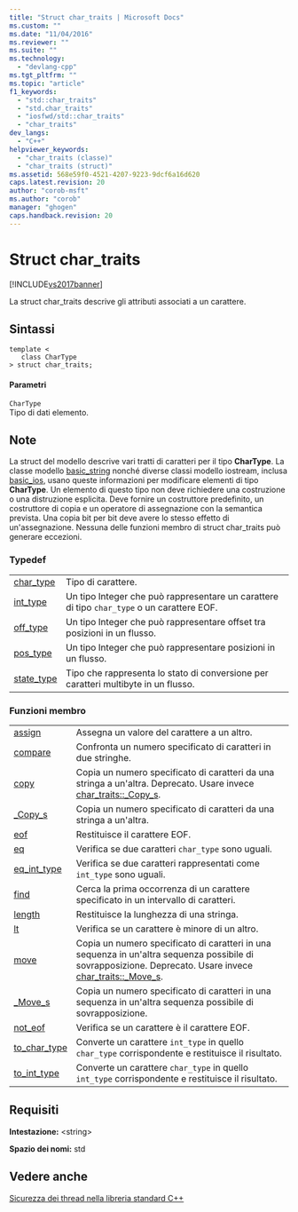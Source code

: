 ```yaml
---
title: "Struct char_traits | Microsoft Docs"
ms.custom: ""
ms.date: "11/04/2016"
ms.reviewer: ""
ms.suite: ""
ms.technology: 
  - "devlang-cpp"
ms.tgt_pltfrm: ""
ms.topic: "article"
f1_keywords: 
  - "std::char_traits"
  - "std.char_traits"
  - "iosfwd/std::char_traits"
  - "char_traits"
dev_langs: 
  - "C++"
helpviewer_keywords: 
  - "char_traits (classe)"
  - "char_traits (struct)"
ms.assetid: 568e59f0-4521-4207-9223-9dcf6a16d620
caps.latest.revision: 20
author: "corob-msft"
ms.author: "corob"
manager: "ghogen"
caps.handback.revision: 20
---
```

# Struct char_traits
[!INCLUDE[vs2017banner](../assembler/inline/includes/vs2017banner.md)]

La struct char\_traits descrive gli attributi associati a un carattere.  
  
## Sintassi  
  
```  
template <  
   class CharType  
> struct char_traits;  
```  
  
#### Parametri  
 `CharType`  
 Tipo di dati elemento.  
  
## Note  
 La struct del modello descrive vari tratti di caratteri per il tipo **CharType**.  La classe modello [basic\_string](../standard-library/basic-string-class.md) nonché diverse classi modello iostream, inclusa [basic\_ios](../standard-library/basic-ios-class.md), usano queste informazioni per modificare elementi di tipo **CharType**.  Un elemento di questo tipo non deve richiedere una costruzione o una distruzione esplicita.  Deve fornire un costruttore predefinito, un costruttore di copia e un operatore di assegnazione con la semantica prevista.  Una copia bit per bit deve avere lo stesso effetto di un'assegnazione.  Nessuna delle funzioni membro di struct char\_traits può generare eccezioni.  
  
### Typedef  
  
|||  
|-|-|  
|[char\_type](../Topic/char_traits::char_type.md)|Tipo di carattere.|  
|[int\_type](../Topic/char_traits::int_type.md)|Un tipo Integer che può rappresentare un carattere di tipo `char_type` o un carattere EOF.|  
|[off\_type](../Topic/char_traits::off_type.md)|Un tipo Integer che può rappresentare offset tra posizioni in un flusso.|  
|[pos\_type](../Topic/char_traits::pos_type.md)|Un tipo Integer che può rappresentare posizioni in un flusso.|  
|[state\_type](../Topic/char_traits::state_type.md)|Tipo che rappresenta lo stato di conversione per caratteri multibyte in un flusso.|  
  
### Funzioni membro  
  
|||  
|-|-|  
|[assign](../Topic/char_traits::assign.md)|Assegna un valore del carattere a un altro.|  
|[compare](../Topic/char_traits::compare.md)|Confronta un numero specificato di caratteri in due stringhe.|  
|[copy](../Topic/char_traits::copy.md)|Copia un numero specificato di caratteri da una stringa a un'altra.  Deprecato.  Usare invece [char\_traits::\_Copy\_s](../Topic/char_traits::_Copy_s.md).|  
|[\_Copy\_s](../Topic/char_traits::_Copy_s.md)|Copia un numero specificato di caratteri da una stringa a un'altra.|  
|[eof](../Topic/char_traits::eof.md)|Restituisce il carattere EOF.|  
|[eq](../Topic/char_traits::eq.md)|Verifica se due caratteri `char_type` sono uguali.|  
|[eq\_int\_type](../Topic/char_traits::eq_int_type.md)|Verifica se due caratteri rappresentati come `int_type` sono uguali.|  
|[find](../Topic/char_traits::find.md)|Cerca la prima occorrenza di un carattere specificato in un intervallo di caratteri.|  
|[length](../Topic/char_traits::length.md)|Restituisce la lunghezza di una stringa.|  
|[lt](../Topic/char_traits::lt.md)|Verifica se un carattere è minore di un altro.|  
|[move](../Topic/char_traits::move.md)|Copia un numero specificato di caratteri in una sequenza in un'altra sequenza possibile di sovrapposizione.  Deprecato.  Usare invece [char\_traits::\_Move\_s](../Topic/char_traits::_Move_s.md).|  
|[\_Move\_s](../Topic/char_traits::_Move_s.md)|Copia un numero specificato di caratteri in una sequenza in un'altra sequenza possibile di sovrapposizione.|  
|[not\_eof](../Topic/char_traits::not_eof.md)|Verifica se un carattere è il carattere EOF.|  
|[to\_char\_type](../Topic/char_traits::to_char_type.md)|Converte un carattere `int_type` in quello `char_type` corrispondente e restituisce il risultato.|  
|[to\_int\_type](../Topic/char_traits::to_int_type.md)|Converte un carattere `char_type` in quello `int_type` corrispondente e restituisce il risultato.|  
  
## Requisiti  
 **Intestazione:** \<string\>  
  
 **Spazio dei nomi:** std  
  
## Vedere anche  
 [Sicurezza dei thread nella libreria standard C\+\+](../standard-library/thread-safety-in-the-cpp-standard-library.md)